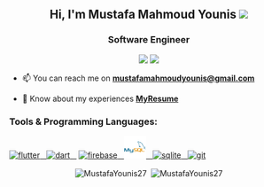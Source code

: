 <h2 align="center">Hi, I'm Mustafa Mahmoud Younis <img src="https://github.com/TheDudeThatCode/TheDudeThatCode/blob/master/Assets/Hi.gif" width="40"/></h2> 
<h3 align="center">Software Engineer</h3>

<p align="center">
    <a href="https://www.linkedin.com/in/mustafa-mahmoud-8b9484198/"><img src="https://img.shields.io/badge/linkedin-%230177B5?style=flat&logo=linkedin&logoColor=white"/></a>
  <a><img src="https://komarev.com/ghpvc/?username=MustafaYounis27"/></a>
  </p>

- 📫 You can reach me on **mustafamahmoudyounis@gmail.com**

- 📄 Know about my experiences [**MyResume**](https://github.com/MustafaYounis27/MustafaYounis27/files/10428254/Mustafa.Mahmoud.pdf)




<h3 align="left">Tools & Programming Languages:</h3>
<p align="left"> <a href="https://flutter.dev" target="_blank" rel="noreferrer"> <img src="https://www.vectorlogo.zone/logos/flutterio/flutterio-icon.svg" alt="flutter" width="30" height="30"/>&nbsp;&nbsp; </a> <a href="https://dart.dev" target="_blank" rel="noreferrer"> <img src="https://www.vectorlogo.zone/logos/dartlang/dartlang-icon.svg" alt="dart" width="30" height="30"/> &nbsp;&nbsp;</a> <a href="https://firebase.google.com/" target="_blank" rel="noreferrer"> <img src="https://www.vectorlogo.zone/logos/firebase/firebase-icon.svg" alt="firebase" width="30" height="30"/>&nbsp;&nbsp; </a> <a href="https://www.mysql.com/" target="_blank" rel="noreferrer"> <img src="https://raw.githubusercontent.com/devicons/devicon/master/icons/mysql/mysql-original-wordmark.svg" alt="mysql" width="40" height="40"/>&nbsp;&nbsp; </a> <a href="https://www.sqlite.org/" target="_blank" rel="noreferrer"> <img src="https://www.vectorlogo.zone/logos/sqlite/sqlite-icon.svg" alt="sqlite" width="30" height="30"/>&nbsp;&nbsp; </a> <a href="https://git-scm.com/" target="_blank" rel="noreferrer"> <img src="https://www.vectorlogo.zone/logos/git-scm/git-scm-icon.svg" alt="git" width="30" height="30"/> </a> </p>


<p align="center"><img align="center" src="https://github-readme-stats.vercel.app/api?username=MustafaYounis27&show_icons=true&locale=en&theme=react&hide_border=true" alt="MustafaYounis27" height="165" />&nbsp;&nbsp;<img align="center" src="https://github-readme-streak-stats.herokuapp.com/?user=MustafaYounis27&theme=react&hide_border=true" alt="MustafaYounis27" height="165"/></p>
